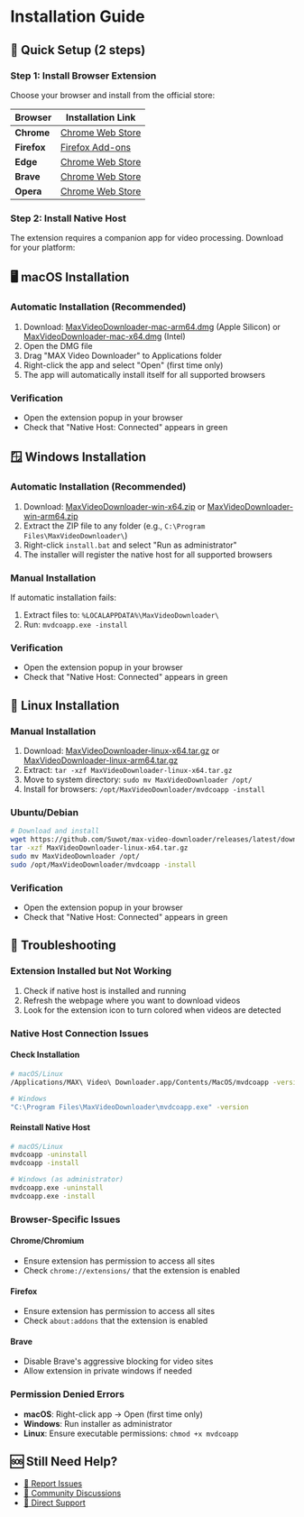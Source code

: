 # Installation Guide

## 🎯 Quick Setup (2 steps)

### Step 1: Install Browser Extension

Choose your browser and install from the official store:

| Browser | Installation Link |
|---------|-------------------|
| **Chrome** | [Chrome Web Store](https://chrome.google.com/webstore/detail/bkblnddclhmmgjlmbofhakhhbklkcofd) |
| **Firefox** | [Firefox Add-ons](https://addons.mozilla.org/addon/max-video-downloader/) |
| **Edge** | [Chrome Web Store](https://chrome.google.com/webstore/detail/bkblnddclhmmgjlmbofhakhhbklkcofd) |
| **Brave** | [Chrome Web Store](https://chrome.google.com/webstore/detail/bkblnddclhmmgjlmbofhakhhbklkcofd) |
| **Opera** | [Chrome Web Store](https://chrome.google.com/webstore/detail/bkblnddclhmmgjlmbofhakhhbklkcofd) |

### Step 2: Install Native Host

The extension requires a companion app for video processing. Download for your platform:

## 🖥️ macOS Installation

### Automatic Installation (Recommended)
1. Download: [MaxVideoDownloader-mac-arm64.dmg](https://github.com/Suwot/max-video-downloader/releases/latest/download/MaxVideoDownloader-mac-arm64.dmg) (Apple Silicon) or [MaxVideoDownloader-mac-x64.dmg](https://github.com/Suwot/max-video-downloader/releases/latest/download/MaxVideoDownloader-mac-x64.dmg) (Intel)
2. Open the DMG file
3. Drag "MAX Video Downloader" to Applications folder
4. Right-click the app and select "Open" (first time only)
5. The app will automatically install itself for all supported browsers

### Verification
- Open the extension popup in your browser
- Check that "Native Host: Connected" appears in green

## 🪟 Windows Installation

### Automatic Installation (Recommended)
1. Download: [MaxVideoDownloader-win-x64.zip](https://github.com/Suwot/max-video-downloader/releases/latest/download/MaxVideoDownloader-win-x64.zip) or [MaxVideoDownloader-win-arm64.zip](https://github.com/Suwot/max-video-downloader/releases/latest/download/MaxVideoDownloader-win-arm64.zip)
2. Extract the ZIP file to any folder (e.g., `C:\Program Files\MaxVideoDownloader\`)
3. Right-click `install.bat` and select "Run as administrator"
4. The installer will register the native host for all supported browsers

### Manual Installation
If automatic installation fails:
1. Extract files to: `%LOCALAPPDATA%\MaxVideoDownloader\`
2. Run: `mvdcoapp.exe -install`

### Verification
- Open the extension popup in your browser
- Check that "Native Host: Connected" appears in green

## 🐧 Linux Installation

### Manual Installation
1. Download: [MaxVideoDownloader-linux-x64.tar.gz](https://github.com/Suwot/max-video-downloader/releases/latest/download/MaxVideoDownloader-linux-x64.tar.gz) or [MaxVideoDownloader-linux-arm64.tar.gz](https://github.com/Suwot/max-video-downloader/releases/latest/download/MaxVideoDownloader-linux-arm64.tar.gz)
2. Extract: `tar -xzf MaxVideoDownloader-linux-x64.tar.gz`
3. Move to system directory: `sudo mv MaxVideoDownloader /opt/`
4. Install for browsers: `/opt/MaxVideoDownloader/mvdcoapp -install`

### Ubuntu/Debian
```bash
# Download and install
wget https://github.com/Suwot/max-video-downloader/releases/latest/download/MaxVideoDownloader-linux-x64.tar.gz
tar -xzf MaxVideoDownloader-linux-x64.tar.gz
sudo mv MaxVideoDownloader /opt/
sudo /opt/MaxVideoDownloader/mvdcoapp -install
```

### Verification
- Open the extension popup in your browser
- Check that "Native Host: Connected" appears in green

## 🔧 Troubleshooting

### Extension Installed but Not Working
1. Check if native host is installed and running
2. Refresh the webpage where you want to download videos
3. Look for the extension icon to turn colored when videos are detected

### Native Host Connection Issues

#### Check Installation
```bash
# macOS/Linux
/Applications/MAX\ Video\ Downloader.app/Contents/MacOS/mvdcoapp -version

# Windows
"C:\Program Files\MaxVideoDownloader\mvdcoapp.exe" -version
```

#### Reinstall Native Host
```bash
# macOS/Linux
mvdcoapp -uninstall
mvdcoapp -install

# Windows (as administrator)
mvdcoapp.exe -uninstall
mvdcoapp.exe -install
```

### Browser-Specific Issues

#### Chrome/Chromium
- Ensure extension has permission to access all sites
- Check `chrome://extensions/` that the extension is enabled

#### Firefox
- Ensure extension has permission to access all sites
- Check `about:addons` that the extension is enabled

#### Brave
- Disable Brave's aggressive blocking for video sites
- Allow extension in private windows if needed

### Permission Denied Errors
- **macOS**: Right-click app → Open (first time only)
- **Windows**: Run installer as administrator
- **Linux**: Ensure executable permissions: `chmod +x mvdcoapp`

## 🆘 Still Need Help?

- [🐛 Report Issues](https://github.com/Suwot/max-video-downloader/issues)
- [💭 Community Discussions](https://github.com/Suwot/max-video-downloader/discussions)
- [📧 Direct Support](mailto:support@maxvideodownloader.pro)
